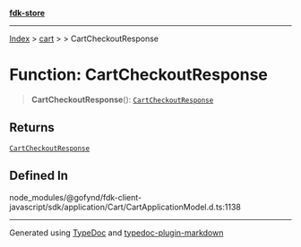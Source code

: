[**fdk-store**](../../../README.md)
***

[Index](../../../API.md) > [cart](../../README.md) > [<internal>](../README.md) > CartCheckoutResponse

# Function: CartCheckoutResponse

> **CartCheckoutResponse**(): [`CartCheckoutResponse`](../type-aliases/type-alias.CartCheckoutResponse.md)

## Returns

[`CartCheckoutResponse`](../type-aliases/type-alias.CartCheckoutResponse.md)

## Defined In

node\_modules/@gofynd/fdk-client-javascript/sdk/application/Cart/CartApplicationModel.d.ts:1138

***
Generated using [TypeDoc](https://typedoc.org/) and [typedoc-plugin-markdown](https://www.npmjs.com/package/typedoc-plugin-markdown)
